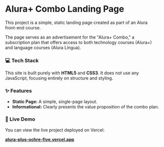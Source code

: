 # Alura+ Combo Landing Page

This project is a simple, static landing page created as part of an Alura front-end course.

The page serves as an advertisement for the "Alura+ Combo," a subscription plan that offers access to both technology courses (Alura+) and language courses (Alura Língua).

### 💻 Tech Stack
This site is built purely with **HTML5** and **CSS3**. It does not use any JavaScript, focusing entirely on structure and styling.

### ✨ Features
* **Static Page:** A simple, single-page layout.
* **Informational:** Clearly presents the value proposition of the combo plan.

### 🔗 Live Demo
You can view the live project deployed on Vercel:

**[alura-plus-ochre-five.vercel.app](https://alura-plus-ochre-five.vercel.app)**
